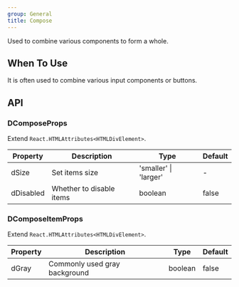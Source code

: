 ```yaml
---
group: General
title: Compose
---
```


Used to combine various components to form a whole.

## When To Use

It is often used to combine various input components or buttons.

## API

### DComposeProps

Extend `React.HTMLAttributes<HTMLDivElement>`.

<!-- prettier-ignore-start -->
| Property | Description | Type | Default | 
| --- | --- | --- | --- | 
| dSize | Set items size | 'smaller' \| 'larger' | - |
| dDisabled | Whether to disable items | boolean | false |
<!-- prettier-ignore-end -->

### DComposeItemProps

Extend `React.HTMLAttributes<HTMLDivElement>`.

<!-- prettier-ignore-start -->
| Property | Description | Type | Default | 
| --- | --- | --- | --- | 
| dGray | Commonly used gray background | boolean | false |
<!-- prettier-ignore-end -->
